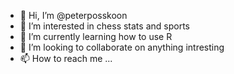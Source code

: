 - 👋 Hi, I’m @peterposskoon
- 👀 I’m interested in chess stats and sports
- 🌱 I’m currently learning how to use R
- 💞️ I’m looking to collaborate on anything intresting
- 📫 How to reach me ...

<!---
peterposskoon/peterposskoon is a ✨ special ✨ repository because its `README.md` (this file) appears on your GitHub profile.
You can click the Preview link to take a look at your changes.
--->
